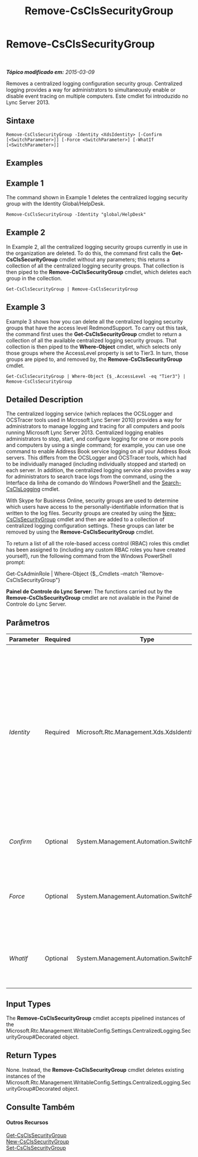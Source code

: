 ﻿---
title: Remove-CsClsSecurityGroup
TOCTitle: Remove-CsClsSecurityGroup
ms:assetid: 67778239-9338-4717-abeb-8b87e8cb7a9a
ms:mtpsurl: https://technet.microsoft.com/pt-br/library/JJ204958(v=OCS.15)
ms:contentKeyID: 49306965
ms.date: 05/19/2016
mtps_version: v=OCS.15
ms.translationtype: HT
---

# Remove-CsClsSecurityGroup

 

_**Tópico modificado em:** 2015-03-09_

Removes a centralized logging configuration security group. Centralized logging provides a way for administrators to simultaneously enable or disable event tracing on multiple computers. Este cmdlet foi introduzido no Lync Server 2013.

## Sintaxe

    Remove-CsClsSecurityGroup -Identity <XdsIdentity> [-Confirm [<SwitchParameter>]] [-Force <SwitchParameter>] [-WhatIf [<SwitchParameter>]]

## Examples

## Example 1

The command shown in Example 1 deletes the centralized logging security group with the Identity Global/HelpDesk.

    Remove-CsClsSecurityGroup -Identity "global/HelpDesk"

## Example 2

In Example 2, all the centralized logging security groups currently in use in the organization are deleted. To do this, the command first calls the **Get-CsClsSecurityGroup** cmdlet without any parameters; this returns a collection of all the centralized logging security groups. That collection is then piped to the **Remove-CsClsSecurityGroup** cmdlet, which deletes each group in the collection.

    Get-CsClsSecurityGroup | Remove-CsClsSecurityGroup

## Example 3

Example 3 shows how you can delete all the centralized logging security groups that have the access level RedmondSupport. To carry out this task, the command first uses the **Get-CsClsSecurityGroup** cmdlet to return a collection of all the available centralized logging security groups. That collection is then piped to the **Where-Object** cmdlet, which selects only those groups where the AccessLevel property is set to Tier3. In turn, those groups are piped to, and removed by, the **Remove-CsClsSecurityGroup** cmdlet.

    Get-CsClsSecurityGroup | Where-Object {$_.AccessLevel -eq "Tier3"} | Remove-CsClsSecurityGroup

## Detailed Description

The centralized logging service (which replaces the OCSLogger and OCSTracer tools used in Microsoft Lync Server 2010) provides a way for administrators to manage logging and tracing for all computers and pools running Microsoft Lync Server 2013. Centralized logging enables administrators to stop, start, and configure logging for one or more pools and computers by using a single command; for example, you can use one command to enable Address Book service logging on all your Address Book servers. This differs from the OCSLogger and OCSTracer tools, which had to be individually managed (including individually stopped and started) on each server. In addition, the centralized logging service also provides a way for administrators to search trace logs from the command, using the Interface da linha de comando do Windows PowerShell and the [Search-CsClsLogging](search-csclslogging.md) cmdlet.

With Skype for Business Online, security groups are used to determine which users have access to the personally-identifiable information that is written to the log files. Security groups are created by using the [New-CsClsSecurityGroup](new-csclssecuritygroup.md) cmdlet and then are added to a collection of centralized logging configuration settings. These groups can later be removed by using the **Remove-CsClsSecurityGroup** cmdlet.

To return a list of all the role-based access control (RBAC) roles this cmdlet has been assigned to (including any custom RBAC roles you have created yourself), run the following command from the Windows PowerShell prompt:

Get-CsAdminRole | Where-Object {$\_.Cmdlets –match "Remove-CsClsSecurityGroup"}

**Painel de Controle do Lync Server:** The functions carried out by the **Remove-CsClsSecurityGroup** cmdlet are not available in the Painel de Controle do Lync Server.

## Parâmetros


<table>
<colgroup>
<col style="width: 25%" />
<col style="width: 25%" />
<col style="width: 25%" />
<col style="width: 25%" />
</colgroup>
<thead>
<tr class="header">
<th>Parameter</th>
<th>Required</th>
<th>Type</th>
<th>Description</th>
</tr>
</thead>
<tbody>
<tr class="odd">
<td><p><em>Identity</em></p></td>
<td><p>Required</p></td>
<td><p>Microsoft.Rtc.Management.Xds.XdsIdentity</p></td>
<td><p>Unique identifier for the centralized logging security group to be removed. A security group identity consists of the scope where the group was created followed by the group name. For example, to remove a group named HelpDesk created at the global scope, use the following syntax:</p>
<p>-Identity &quot;global/HelpDesk&quot;</p></td>
</tr>
<tr class="even">
<td><p><em>Confirm</em></p></td>
<td><p>Optional</p></td>
<td><p>System.Management.Automation.SwitchParameter</p></td>
<td><p>Prompts you for confirmation before executing the command.</p></td>
</tr>
<tr class="odd">
<td><p><em>Force</em></p></td>
<td><p>Optional</p></td>
<td><p>System.Management.Automation.SwitchParameter</p></td>
<td><p>Suppresses the display of any non-fatal error message that might occur when running the command.</p></td>
</tr>
<tr class="even">
<td><p><em>WhatIf</em></p></td>
<td><p>Optional</p></td>
<td><p>System.Management.Automation.SwitchParameter</p></td>
<td><p>Describes what would happen if you executed the command without actually executing the command.</p></td>
</tr>
</tbody>
</table>


## Input Types

The **Remove-CsClsSecurityGroup** cmdlet accepts pipelined instances of the Microsoft.Rtc.Management.WritableConfig.Settings.CentralizedLogging.SecurityGroup\#Decorated object.

## Return Types

None. Instead, the **Remove-CsClsSecurityGroup** cmdlet deletes existing instances of the Microsoft.Rtc.Management.WritableConfig.Settings.CentralizedLogging.SecurityGroup\#Decorated object.

## Consulte Também

#### Outros Recursos

[Get-CsClsSecurityGroup](get-csclssecuritygroup.md)  
[New-CsClsSecurityGroup](new-csclssecuritygroup.md)  
[Set-CsClsSecurityGroup](set-csclssecuritygroup.md)

